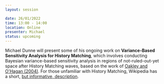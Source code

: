 ```yaml
---
layout: session

date: 26/01/2022
time: 13:00 - 14:00
location: Online
presenter: Michael
status: upcoming
---
```

Michael Dunne will present some of his ongoing work on **Variance-Based Sensitivity Analysis for History Matching**, which involves conducting Bayesian variance-based sensitivity analysis in regions of not-ruled-out-yet space after History Matching waves, based on the work of 
[Oakley and O'Hagan (2004)](
papers/0093-probabilistic-sensitivity-analysis-of-complex-models-a-bayesian-approach).
For those unfamiliar with History Matching, Wikipedia has a short, [but informative, description](https://en.wikipedia.org/wiki/Bayesian_History_Matching).
